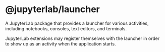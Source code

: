 # @jupyterlab/launcher

A JupyterLab package that provides a launcher for various activities,
including notebooks, consoles, text editors, and terminals.

JupyterLab extensions may register themselves with the launcher in order to show up as an activity when the application starts.
